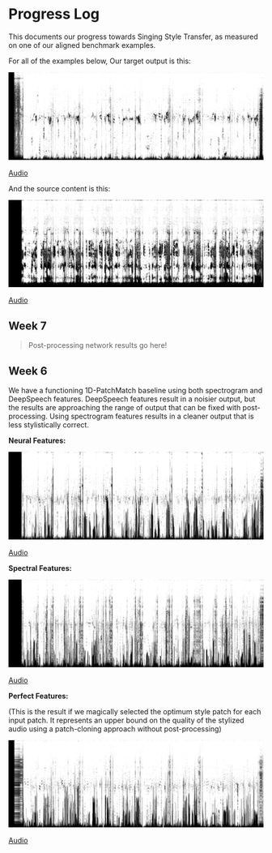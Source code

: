 # Progress Log

This documents our progress towards Singing Style Transfer, as measured on one of our aligned benchmark examples.

For all of the examples below, Our target output is this:

![](progress/perfect/reference_stylized.png)

[Audio](progress/perfect/reference_stylized.mp3)

And the source content is this:

![](code/sample/rolling_in_the_deep/content.png)

[Audio](code/sample/rolling_in_the_deep/content.mp3)

## Week 7

> Post-processing network results go here!

## Week 6

We have a functioning 1D-PatchMatch baseline using both spectrogram and DeepSpeech features. DeepSpeech features result in a noisier output, but the results are approaching the range of output that can be fixed with post-processing. Using spectrogram features results in a cleaner output that is less stylistically correct.

**Neural Features:**

![](progress/current_with_neural_features_patches/stylized.png)

[Audio](progress/current_with_neural_features_patches/stylized.png/stylized.mp3)

**Spectral Features:**

![](progress/current_with_spectral_features_patches/stylized.png)

[Audio](progress/current_with_spectral_features_patches/stylized.mp3)

**Perfect Features:**

(This is the result if we magically selected the optimum style patch for each input patch. It represents an upper bound on the quality of the stylized audio using a patch-cloning approach without post-processing)

![](progress/perfect_feature_matching_patches/stylized.png)

[Audio](progress/perfect_feature_matching_patches/stylized.mp3)